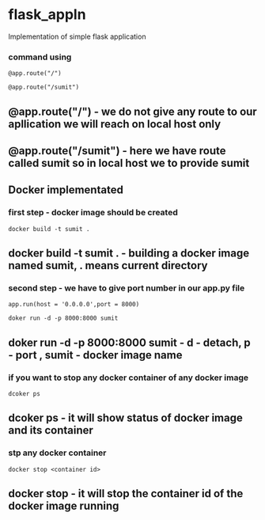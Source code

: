 # flask_appln
Implementation of simple flask application

### command using
```
@app.route("/") 
```
```
@app.route("/sumit") 
```
## @app.route("/") - we do not give any route to our apllication we will reach on local host only
## @app.route("/sumit") - here we have route called sumit so in local host we to provide sumit

## Docker implementated

### first step - docker image should be created
```
docker build -t sumit .
```
## docker build -t sumit .  - building a docker image named sumit, . means current directory

### second step - we have to give port number in our app.py file
```
app.run(host = '0.0.0.0',port = 8000)
```
```
doker run -d -p 8000:8000 sumit
```
## doker run -d -p 8000:8000 sumit - d - detach, p - port , sumit - docker image name

### if you want to stop any docker container of any docker image
```
dcoker ps
```
## dcoker ps - it will show status of docker image and its container

### stp any docker container
```
docker stop <container id>
```
## docker stop <container id> - it will stop the container id of the docker image running
